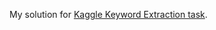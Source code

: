 My solution for [Kaggle Keyword Extraction task](https://www.kaggle.com/c/facebook-recruiting-iii-keyword-extraction/).
